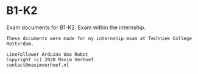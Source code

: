 # B1-K2
Exam documents for B1-K2. Exam within the internship.

	These documents were made for my internship exam at Techniek College Rotterdam.

	LineFollower Arduino Uno Robot
	Copyright (c) 2020 Maxim Verhoef
	contact@maximverhoef.nl
